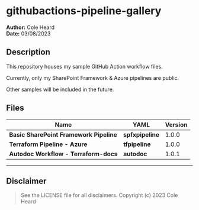 # githubactions-pipeline-gallery
**Author:**     Cole Heard\
**Date:**       03/08/2023

## Description

This repository houses my sample GitHub Action workflow files.

Currently, only my SharePoint Framework & Azure pipelines are public.  

Other samples will be included in the future. 

## Files
| Name | YAML | Version |
|------|---------|---------|
| **Basic SharePoint Framework Pipeline** | __spfxpipeline__ | 1.0.0 |
| **Terraform Pipeline - Azure** | __tfpipeline__ | 1.0.0 |
| **Autodoc Workflow - Terraform-docs** | __autodoc__ | 1.0.1 |

---

## Disclaimer

> See the LICENSE file for all disclaimers. Copyright (c) 2023 Cole Heard